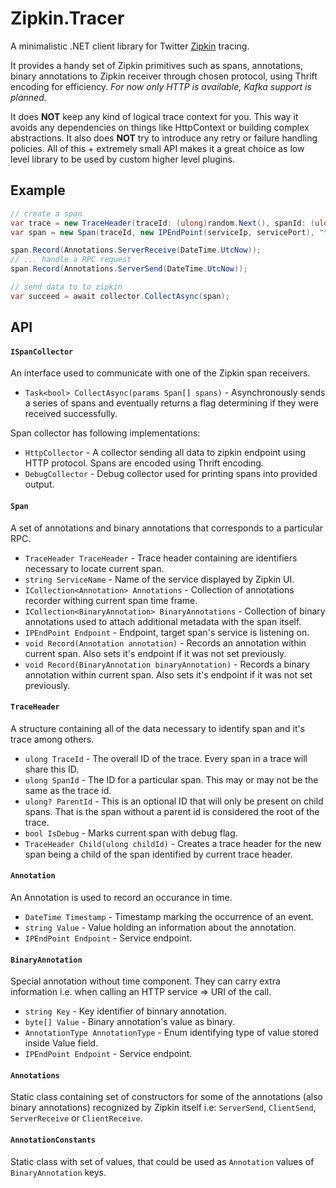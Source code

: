 # Zipkin.Tracer

A minimalistic .NET client library for Twitter [Zipkin](http://zipkin.io/) tracing.

It provides a handy set of Zipkin primitives such as spans, annotations, binary annotations to Zipkin receiver through chosen protocol, using Thrift encoding for efficiency. *For now only HTTP is available, Kafka support is planned.*

It does **NOT** keep any kind of logical trace context for you. This way it avoids any dependencies on things like HttpContext or building complex abstractions. It also does **NOT** try to introduce any retry or failure handling policies. All of this + extremely small API makes it a great choice as low level library to be used by custom higher level plugins.

## Example

```csharp
// create a span
var trace = new TraceHeader(traceId: (ulong)random.Next(), spanId: (ulong)random.Next());
var span = new Span(traceId, new IPEndPoint(serviceIp, servicePort), "test-service");

span.Record(Annotations.ServerReceive(DateTime.UtcNow));
// ... handle a RPC request
span.Record(Annotations.ServerSend(DateTime.UtcNow));

// send data to to zipkin
var succeed = await collector.CollectAsync(span);
```

## API

#### `ISpanCollector`

An interface used to communicate with one of the Zipkin span receivers.

- `Task<bool> CollectAsync(params Span[] spans)` - Asynchronously sends a series of spans and eventually returns a flag determining if they were received successfully.

Span collector has following implementations:

- `HttpCollector` - A collector sending all data to zipkin endpoint using HTTP protocol. Spans are encoded using Thrift encoding.
- `DebugCollector` - Debug collector used for printing spans into provided output.

#### `Span`

A set of annotations and binary annotations that corresponds to a particular RPC.

- `TraceHeader TraceHeader` - Trace header containing are identifiers necessary to locate current span.
- `string ServiceName` - Name of the service displayed by Zipkin UI.
- `ICollection<Annotation> Annotations` - Collection of annotations recorder withing current span time frame.
- `ICollection<BinaryAnnotation> BinaryAnnotations` - Collection of binary annotations used to attach additional metadata with the span itself.
- `IPEndPoint Endpoint` - Endpoint, target span's service is listening on.
- `void Record(Annotation annotation)` - Records an annotation within current span. Also sets it's endpoint if it was not set previously.
- `void Record(BinaryAnnotation binaryAnnotation)` - Records a binary annotation within current span. Also sets it's endpoint if it was not set previously.

#### `TraceHeader`

A structure containing all of the data necessary to identify span and it's trace among others.

- `ulong TraceId` - The overall ID of the trace. Every span in a trace will share this ID.
- `ulong SpanId` - The ID for a particular span. This may or may not be the same as the trace id.
- `ulong? ParentId` - This is an optional ID that will only be present on child spans. That is the span without a parent id is considered the root of the trace.
- `bool IsDebug` - Marks current span with debug flag.
- `TraceHeader Child(ulong childId)` - Creates a trace header for the new span being a child of the span identified by current trace header.

#### `Annotation`

An Annotation is used to record an occurance in time.

- `DateTime Timestamp` - Timestamp marking the occurrence of an event.
- `string Value` - Value holding an information about the annotation.
- `IPEndPoint Endpoint` - Service endpoint.

#### `BinaryAnnotation`

Special annotation without time component. They can carry extra information i.e. when calling an HTTP service &rArr; URI of the call.

- `string Key` - Key identifier of binnary annotation.
- `byte[] Value` - Binary annotation's value as binary.
- `AnnotationType AnnotationType` - Enum identifying type of value stored inside Value field.
- `IPEndPoint Endpoint` - Service endpoint.

#### `Annotations`

Static class containing set of constructors for some of the annotations (also binary annotations) recognized by Zipkin itself i.e: `ServerSend`, `ClientSend`, `ServerReceive` or `ClientReceive`.

#### `AnnotationConstants`

Static class with set of values, that could be used as `Annotation` values of `BinaryAnnotation` keys.
